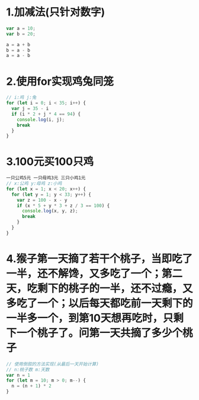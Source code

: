 # 1.加减法(只针对数字)

```js
var a = 10;
var b = 20;

a = a + b
b = a - b
a = a - b
```

# 2.使用for实现鸡兔同笼

```js
// i:鸡 j:兔
for (let i = 0; i < 35; i++) {
  var j = 35 - i
  if (i * 2 + j * 4 == 94) {
    console.log(i, j);
    break
  }
}
```

# 3.100元买100只鸡

```js
一只公鸡5元 一只母鸡3元 三只小鸡1元
// x:公鸡 y:母鸡 z:小鸡
for (let x = 1; x < 20; x++) {
  for (let y = 1; y < 33; y++) {
    var z = 100 - x - y
    if (x * 5 + y * 3 + z / 3 == 100) {
      console.log(x, y, z);
      break
    }
  }
}
```

# 4.猴子第一天摘了若干个桃子，当即吃了一半，还不解馋，又多吃了一个；第二天，吃剩下的桃子的一半，还不过瘾，又多吃了一个；以后每天都吃前一天剩下的一半多一个，到第10天想再吃时，只剩下一个桃子了。问第一天共摘了多少个桃子

```js
// 使用倒叙的方法实现(从最后一天开始计算)
// n:桃子数 m:天数
var n = 1
for (let m = 10; m > 0; m--) {
  n = (n + 1) * 2
}
```

